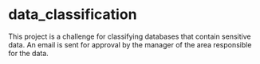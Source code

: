 # data_classification
This project is a challenge for classifying databases that contain sensitive data. An email is sent for approval by the manager of the area responsible for the data.
